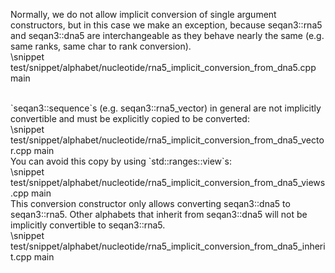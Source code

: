 <!-- SPDX-FileCopyrightText: 2006-2025 Knut Reinert & Freie Universität Berlin
     SPDX-FileCopyrightText: 2016-2025 Knut Reinert & MPI für molekulare Genetik
     SPDX-License-Identifier: CC-BY-4.0
-->

Normally, we do not allow implicit conversion of single argument constructors, but in this case we make an exception,
because seqan3::rna5 and seqan3::dna5 are interchangeable as they behave nearly the same (e.g. same ranks, same
char to rank conversion).
<br>
\snippet test/snippet/alphabet/nucleotide/rna5_implicit_conversion_from_dna5.cpp main

<br>
`seqan3::sequence`s (e.g. seqan3::rna5_vector) in general are not implicitly convertible and must be explicitly
copied to be converted:
<br>
\snippet test/snippet/alphabet/nucleotide/rna5_implicit_conversion_from_dna5_vector.cpp main

<br>
You can avoid this copy by using `std::ranges::view`s:
<br>
\snippet test/snippet/alphabet/nucleotide/rna5_implicit_conversion_from_dna5_views.cpp main

<br>
This conversion constructor only allows converting seqan3::dna5 to seqan3::rna5. Other alphabets that inherit
from seqan3::dna5 will not be implicitly convertible to seqan3::rna5.
<br>
\snippet test/snippet/alphabet/nucleotide/rna5_implicit_conversion_from_dna5_inherit.cpp main
